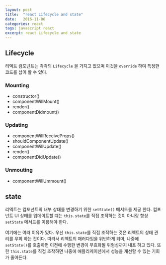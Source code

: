 ```yaml
---
layout: post
title:  "react Lifecycle and state"
date:   2016-11-06
categories: react
tags: javascript react
excerpt: react Lifecycle and state
---
```




## Lifecycle
 리엑트 컴포넌트는 각각의 `Lifecycle` 을 가지고 있으며 이것을 `override` 하여 특정한 코드를 삽이 할 수 있다.

 ### Mounting
  - constructor()
  - componentWillMount()
  - render()
  - componentDidmount()


 ### Updating
  - componentWillReceiveProps()
  - shouldComponentUpdate()
  - componentWillUpdate()
  - render()
  - componentDidUpdate()


 ### Unmouting
  - componentWillUmmount()

## state
 리엑트는 컴포넌트의 내부 상태를 변경하기 위한 `setState()` 메서드를 제공 한다. 컴포넌트 UI 상태를 업데이트할 떄는
 `this.state`를 직접 조작하는 것이 아니랑 항상 `setState` 메서드를 이용해야 한다.

 여기에는 여러 이유가 있다. 우선 `this.state`를 직접 조작하는 것은 리엑트의 상태 관리를 우회 하는 것이다.
 따라서 리엑트의 패러다임을 위반하게 되며, 나중에 `setState()`를 호출하면 이전에 수행한 변경이 무효화될 위험성까지
 내포 하고 있다. 또한 `this.state`를 직접 조작하면 나중에 애플리케이션에서 성능을 개선할 수 있는 기회가 줄어든다.
